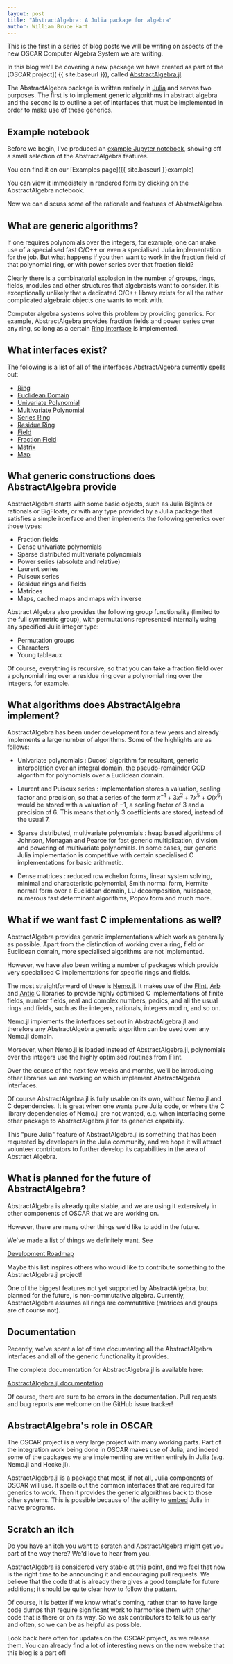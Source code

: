 ```yaml
---
layout: post
title: "AbstractAlgebra: A Julia package for algebra"
author: William Bruce Hart
---
```


This is the first in a series of blog posts we will be writing on aspects of the new
OSCAR Computer Algebra System we are writing.

In this blog we'll be covering a new package we have created as part of the [OSCAR
project]( {{ site.baseurl }}), called [AbstractAlgebra.jl](https://github.com/Nemocas/AbstractAlgebra.jl).

The AbstractAlgebra package is written entirely in [Julia](https://julialang.org/) and
serves two purposes. The first is to implement generic algorithms in abstract algebra
and the second is to outline a set of interfaces that must be implemented in order to
make use of these generics.

## Example notebook

Before we begin, I've produced an [example Jupyter notebook](https://nbviewer.jupyter.org/github/oscar-system/OSCARBinder/blob/master/AbstractAlgebra.ipynb), 
showing off a small selection of the AbstractAlgebra features.

You can find it on our [Examples page]({{ site.baseurl }}example)

You can view it immediately in rendered form by clicking on the AbstractAlgebra
notebook.

<!--
If you want to play around with it with a running Julia/Oscar kernel, click the binder
link on the Examples page. This will take some minutes to load at present, as we
currently build some Oscar sources when setting up the binder. 
-->

Now we can discuss some of the rationale and features of AbstractAlgebra.

## What are generic algorithms?

If one requires polynomials over the integers, for example, one can
make use of a specialised fast C/C++ or even a specialised Julia implementation
for the job. But what happens if you then want to work in the fraction field of that
polynomial ring, or with power series over that fraction field?

Clearly there is a combinatorial explosion in the number of groups, rings, fields,
modules and other structures that algebraists want to consider. It is exceptionally
unlikely that a dedicated C/C++ library exists for all the rather complicated algebraic 
objects one wants to work with.

Computer algebra systems solve this problem by providing generics. For example,
AbstractAlgebra provides fraction fields and power series over any ring, so long as
a certain [Ring Interface](https://nemocas.github.io/AbstractAlgebra.jl/rings.html) is
implemented.

## What interfaces exist?

The following is a list of all of the interfaces AbstractAlgebra currently spells out:

  * [Ring](https://nemocas.github.io/AbstractAlgebra.jl/rings.html)
  * [Euclidean Domain](https://nemocas.github.io/AbstractAlgebra.jl/euclidean.html)
  * [Univariate Polynomial](https://nemocas.github.io/AbstractAlgebra.jl/polynomial_rings.html)
  * [Multivariate Polynomial](https://nemocas.github.io/AbstractAlgebra.jl/mpolynomial_rings.html)
  * [Series Ring](https://nemocas.github.io/AbstractAlgebra.jl/series_rings.html)
  * [Residue Ring](https://nemocas.github.io/AbstractAlgebra.jl/residue_rings.html)
  * [Field](https://nemocas.github.io/AbstractAlgebra.jl/fields.html)
  * [Fraction Field](https://nemocas.github.io/AbstractAlgebra.jl/fraction_fields.html)
  * [Matrix](https://nemocas.github.io/AbstractAlgebra.jl/matrix_spaces.html)
  * [Map](https://nemocas.github.io/AbstractAlgebra.jl/map.html)

## What generic constructions does AbstractAlgebra provide

AbstractAlgebra starts with some basic objects, such as Julia BigInts or rationals or
BigFloats, or with any type provided by a Julia package that satisfies a simple
interface and then implements the following generics over those types:

  * Fraction fields
  * Dense univariate polynomials
  * Sparse distributed multivariate polynomials
  * Power series (absolute and relative)
  * Laurent series
  * Puiseux series
  * Residue rings and fields
  * Matrices
  * Maps, cached maps and maps with inverse

Abstract Algebra also provides the following group functionality (limited to the full
symmetric group), with permutations represented internally using any specified Julia
integer type:

  * Permutation groups
  * Characters
  * Young tableaux

Of course, everything is recursive, so that you can take a fraction field over a
polynomial ring over a residue ring over a polynomial ring over the integers, for
example.

## What algorithms does AbstractAlgebra implement?

AbstractAlgebra has been under development for a few years and already implements a
large number of algorithms. Some of the highlights are as follows:

  * Univariate polynomials : Ducos' algorithm for resultant, generic
interpolation over an integral domain, the pseudo-remainder GCD algorithm for
polynomials over a Euclidean domain.

  * Laurent and Puiseux series : implementation stores a
valuation, scaling factor and precision, so that a series of the form
$x^{-1} + 3x^2 + 7x^5 + O(x^6)$ would be stored with a valuation of $-1$, a scaling
factor of $3$ and a precision of $6$. This means that only $3$ coefficients are
stored, instead of the usual $7$.

  * Sparse distributed, multivariate polynomials : heap based algorithms of
Johnson, Monagan and Pearce for fast generic multiplication,
division and powering of multivariate polynomials. In some cases, our generic Julia
implementation is competitive with certain specialised C implementations for basic
arithmetic.

  * Dense matrices : reduced row echelon forms, linear system solving,
minimal and characteristic polynomial, Smith normal form, Hermite normal form over a
Euclidean domain, LU decomposition, nullspace, numerous fast determinant algorithms,
Popov form and much more.

## What if we want fast C implementations as well?

AbstractAlgebra provides generic implementations which work as generally as possible.
Apart from the distinction of working over a ring, field or Euclidean domain, more
specialised algorithms are not implemented.

However, we have also been writing a number of packages which provide very specialised
C implementations for specific rings and fields.

The most straightforward of these is [Nemo.jl](https://github.com/Nemocas/Nemo.jl). It
makes use of the [Flint](http://www.flintlib.org/), [Arb](http://www.arblib.org/) and
[Antic](https://github.com/wbhart/antic) C libraries to provide highly optimised C
implementations of finite fields, number fields, real and complex numbers, padics,
and all the usual rings and fields, such as the integers, rationals, integers mod n, and
so on.

Nemo.jl implements the interfaces set out in AbstractAlgebra.jl and therefore any
AbstractAlgebra generic algorithm can be used over any Nemo.jl domain.

Moreover, when Nemo.jl is loaded instead of AbstractAlgebra.jl, polynomials over the
integers use the highly optimised routines from Flint.

Over the course of the next few weeks and months, we'll be introducing other libraries
we are working on which implement AbstractAlgebra interfaces.

Of course AbstractAlgebra.jl is fully usable on its own, without Nemo.jl and C
dependencies. It is great when one wants pure Julia code, or where the C library
dependencies of Nemo.jl are not wanted, e.g. when interfacing some other package to
AbstractAlgebra.jl for its generics capability.

This "pure Julia" feature of AbstractAlgebra.jl is something that has been requested by developers in the Julia community, and we hope it will attract volunteer contributors to
further develop its capabilities in the area of Abstract Algebra.

## What is planned for the future of AbstractAlgebra?

AbstractAlgebra is already quite stable, and we are using it extensively in other
components of OSCAR that we are working on.

However, there are many other things we'd like to add in the future.

We've made a list of things we definitely want. See

[Development Roadmap](https://github.com/Nemocas/AbstractAlgebra.jl/issues/64)

Maybe this list inspires others who would like to contribute something to the
AbstractAlgebra.jl project!

One of the biggest features not yet supported by AbstractAlgebra, but planned for the
future, is non-commutative algebra. Currently, AbstractAlgebra assumes all rings are
commutative (matrices and groups are of course not).

## Documentation

Recently, we've spent a lot of time documenting all the AbstractAlgebra interfaces and
all of the generic functionality it provides.

The complete documentation for AbstractAlgebra.jl is available here:

[AbstractAlgebra.jl documentation](https://nemocas.github.io/AbstractAlgebra.jl/)

Of course, there are sure to be errors in the documentation. Pull requests and bug
reports are welcome on the GitHub issue tracker!

## AbstractAlgebra's role in OSCAR

The OSCAR project is a very large project with many working parts. Part of the
integration work being done in OSCAR makes use of Julia, and indeed some of the packages
we are implementing are written entirely in Julia (e.g. Nemo.jl and Hecke.jl).

AbstractAlgebra.jl is a package that most, if not all, Julia components of OSCAR will
use. It spells out the common interfaces that are required for generics to work. Then it
provides the generic algorithms back to those other systems. This is possible because of
the ability to [embed](https://docs.julialang.org/en/stable/manual/embedding/) Julia in
native programs.

## Scratch an itch

Do you have an itch you want to scratch and AbstractAlgebra might get you part of the
way there? We'd love to hear from you.

AbstractAlgebra is considered very stable at this point, and we feel that now is the
right time to be announcing it and encouraging pull requests. We believe that the code
that is already there gives a good template for future additions; it should be quite
clear how to follow the pattern.

Of course, it is better if we know what's coming, rather than to have large code dumps
that require significant work to harmonise them with other code that is there or on its
way. So we ask contributors to talk to us early and often, so we can be as helpful as
possible.

Look back here often for updates on the OSCAR project, as we release them. You can
already find a lot of interesting news on the new website that this blog is a part of!

